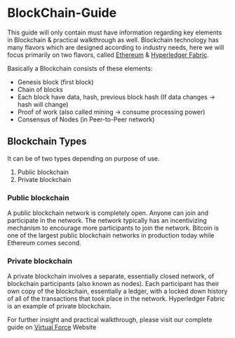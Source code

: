 # BlockChain-Guide

This guide will only contain must have information regarding key elements in Blockchain & practical walkthrough as well. Blockchain technology has many flavors which are designed according to industry needs, here we will focus primarily on two flavors, called [Ethereum](https://www.ethereum.org/) & [Hyperledger Fabric](https://hyperledger-fabric.readthedocs.io/en/release/).

Basically a Blockchain consists of these elements:

* Genesis block (first block)
* Chain of blocks
* Each block have data, hash, previous block hash (If data changes -> hash will change)
* Proof of work (also called mining -> consume processing power)
* Consensus of Nodes (in Peer-to-Peer network)

## Blockchain Types

It can be of two types depending on purpose of use.
1. Public blockchain
2. Private blockchain

### Public blockchain

A public blockchain network is completely open. Anyone can join and participate in the network. The network typically has an incentivizing mechanism to encourage more participants to join the network. Bitcoin is one of the largest public blockchain networks in production today while Ethereum comes second.

### Private blockchain

A private blockchain involves a separate, essentially closed network, of blockchain participants (also known as nodes). Each participant has their own copy of the blockchain, essentially a ledger, with a locked down history of all of the transactions that took place in the network. Hyperledger Fabric is an example of private blockchain.

For further insight and practical walkthrough, please visit our complete guide on [Virtual Force](https://www.virtualforce.io/blockchain/) Website
